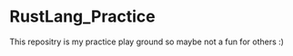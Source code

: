 # RustLang_Practice
  This repositry is my practice play ground
  so maybe not a fun for others :)
  
  
